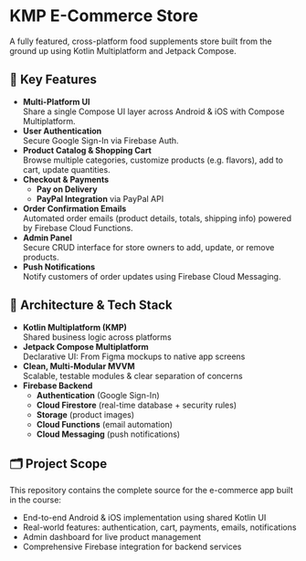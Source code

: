 # KMP E-Commerce Store

A fully featured, cross-platform food supplements store built from the ground up using Kotlin Multiplatform and Jetpack Compose.

## 🚀 Key Features

- **Multi-Platform UI**  
  Share a single Compose UI layer across Android & iOS with Compose Multiplatform.  
- **User Authentication**  
  Secure Google Sign-In via Firebase Auth.  
- **Product Catalog & Shopping Cart**  
  Browse multiple categories, customize products (e.g. flavors), add to cart, update quantities.  
- **Checkout & Payments**  
  - **Pay on Delivery**  
  - **PayPal Integration** via PayPal API  
- **Order Confirmation Emails**  
  Automated order emails (product details, totals, shipping info) powered by Firebase Cloud Functions.  
- **Admin Panel**  
  Secure CRUD interface for store owners to add, update, or remove products.  
- **Push Notifications**  
  Notify customers of order updates using Firebase Cloud Messaging.

## 🔧 Architecture & Tech Stack

- **Kotlin Multiplatform (KMP)**  
  Shared business logic across platforms  
- **Jetpack Compose Multiplatform**  
  Declarative UI: From Figma mockups to native app screens  
- **Clean, Multi-Modular MVVM**  
  Scalable, testable modules & clear separation of concerns  
- **Firebase Backend**  
  - **Authentication** (Google Sign-In)  
  - **Cloud Firestore** (real-time database + security rules)  
  - **Storage** (product images)  
  - **Cloud Functions** (email automation)  
  - **Cloud Messaging** (push notifications)  

## 🗂️ Project Scope

This repository contains the complete source for the e-commerce app built in the course:
- End-to-end Android & iOS implementation using shared Kotlin UI  
- Real-world features: authentication, cart, payments, emails, notifications  
- Admin dashboard for live product management  
- Comprehensive Firebase integration for backend services 

